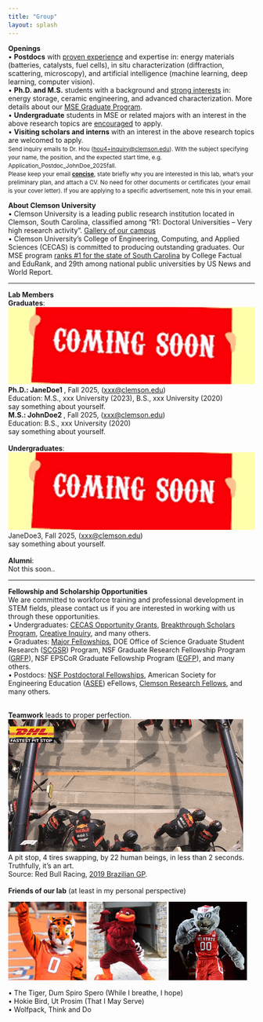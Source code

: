 ```yaml
---
title: "Group"
layout: splash
---
```

<!-- &bull;&nbsp;text<br> -->

<b>Openings</b><br>
&bull;&nbsp;<strong>Postdocs</strong> with <u>proven experience</u> and expertise in: energy materials (batteries, catalysts, fuel cells), in situ characterization (diffraction, scattering, microscopy), and artificial intelligence (machine learning, deep learning, computer vision).<br>
&bull;&nbsp;<strong>Ph.D. and M.S.</strong> students with a background and <u>strong interests</u> in: energy storage, ceramic engineering, and advanced characterization. More details about our <a href="https://www.clemson.edu/cecas/departments/mse/academics/graduate/index.html">MSE Graduate Program</a>.<br>
&bull;&nbsp;<strong>Undergraduate</strong> students in MSE or related majors with an interest in the above research topics are <u>encouraged</u> to apply.<br>
&bull;&nbsp;<strong>Visiting scholars and interns</strong> with an interest in the above research topics are welcomed to apply.<br>
<small> Send inquiry emails to Dr. Hou (hou4+inquiry@clemson.edu). With the subject specifying your name, the position, and the expected start time, e.g. Application_Postdoc_JohnDoe_2025fall.<br> Please keep your email <strong><u>concise</u></strong>, state briefly why you are interested in this lab, what’s your preliminary plan, and attach a CV. No need for other documents or certificates (your email is your cover letter). If you are applying to a specific advertisement, note this in your email.<br></small>

<b>About Clemson University</b><br>
&bull;&nbsp;Clemson University is a leading public research institution located in Clemson, South Carolina, classified among “R1: Doctoral Universities – Very high research activity”. <a href="https://donghou-lab.github.io/assets/images/clemson_gallery.pdf">Gallery of our campus</a><br>
&bull;&nbsp;Clemson University’s College of Engineering, Computing, and Applied Sciences (CECAS) is committed to producing outstanding graduates. Our MSE program <u>ranks #1 for the state of South Carolina</u> by College Factual and EduRank, and 29th among national public universities by US News and World Report.<br>
<!-- &bull;&nbsp;Clemson University and our lab do not discriminate against any person or group based on age, color, disability, gender, pregnancy, national origin, race, religion, sexual orientation, veteran status or genetic information. <strong>Women, racial and ethnic minorities, individuals with disabilities, and veterans are encouraged</strong> to join us.<br> -->
<!-- To support diversity, inclusion, and equity, the <em>Division of Research</em> established a committee of peers and enacted an <a href="https://www.clemson.edu/research/division-of-research/about-division/inclusiveness.html">Inclusive Excellence Strategic Plan</a>.  -->
<hr>

<b>Lab Members</b><br>
<b>Graduates</b>:<br>
<img src="/assets/group/placeholder_wide.jpg" alt="placeholder_wide"><br>
<b>Ph.D.: JaneDoe1 </b>, Fall 2025, (xxx@clemson.edu)<br>
Education: M.S., xxx University (2023), B.S., xxx University (2020)<br>
say something about yourself.<br>
<b>M.S.: JohnDoe2 </b>, Fall 2025, (xxx@clemson.edu)<br>
Education: B.S., xxx University (2020)<br>
say something about yourself.<br>
<br>
<b>Undergraduates</b>:<br>
<img src="/assets/group/placeholder_wide.jpg" alt="placeholder_wide"><br>
JaneDoe3, Fall 2025, (xxx@clemson.edu)<br>
say something about yourself.<br>
<br>
<b>Alumni</b>:<br>
Not this soon..<br>
<hr>
<!-- <b>Group Member Awards and Accomplishments</b><br>
<br>
<b>Group Member Internships and Employments</b><br>
<br>
 -->

<b>Fellowship and Scholarship Opportunities</b><br>
We are committed to workforce training and professional development in STEM fields, please contact us if you are interested in working with us through these opportunities.<br>
&bull;&nbsp;Undergraduates: <a href="https://www.clemson.edu/cecas/students/engagement/opportunities.html">CECAS Opportunity Grants</a>, <a href="https://www.clemson.edu/cuhonors/opportunities/breakthrough-scholars/index.html">Breakthrough Scholars Program</a>, <a href="https://www.clemson.edu/centers-institutes/watt/creative-inquiry/index.html">Creative Inquiry</a>, and many others.<br>
&bull;&nbsp;Graduates: <a href="https://www.clemson.edu/major-fellowships/search-fellowships/index.html">Major Fellowships</a>, DOE Office of Science Graduate Student Research (<a href="https://science.osti.gov/wdts/scgsr">SCGSR</a>) Program, NSF Graduate Research Fellowship Program (<a href="https://www.nsfgrfp.org/">GRFP</a>), NSF EPSCoR Graduate Fellowship Program (<a href="https://new.nsf.gov/funding/opportunities/nsf-epscor-graduate-fellowship-program-egfp">EGFP</a>), and many others.<br>
&bull;&nbsp;Postdocs: <a href="https://new.nsf.gov/funding/postdocs">NSF Postdoctoral Fellowships</a>, American Society for Engineering Education (<a href="https://efellows.asee.org">ASEE</a>) eFellows, <a href="https://www.clemson.edu/research/division-of-research/resources/r-init-sub-pages/research-fellows.html">Clemson Research Fellows</a>, and many others.<br>
<br>

<b>Teamwork</b> leads to proper perfection.<br> 
<img src="/assets/group/RedBull_PitStop.gif" alt="Red Bull Pit Stop, gif" /> <br>
A pit stop, 4 tires swapping, by 22 human beings, in less than 2 seconds. Truthfully, it’s an art.<br> Source: Red Bull Racing, <a href="https://www.youtube.com/watch?v=wsCriICZ-nA">2019 Brazilian GP</a>.<br>
<br>
<b>Friends of our lab</b> (at least in my personal perspective)
<p float="left">
  <img src="/assets/group/Member_TheTiger.jpg" width="160 px" />
  <img src="/assets/group/Member_HokieBird.jpg" width="160 px" /> 
  <img src="/assets/group/Member_Wolfpack.jpg" width="160 px" />
</p>
&bull;&nbsp;The Tiger, Dum Spiro Spero (While I breathe, I hope)<br>
&bull;&nbsp;Hokie Bird, Ut Prosim (That I May Serve)<br>
&bull;&nbsp;Wolfpack, Think and Do<br>